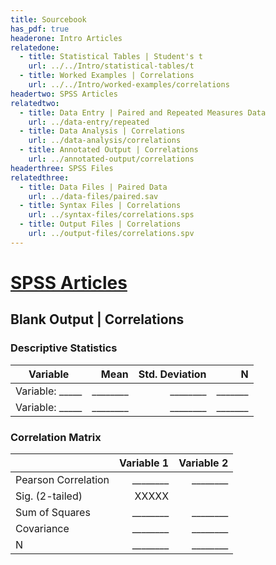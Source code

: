 ```yaml
---
title: Sourcebook
has_pdf: true
headerone: Intro Articles
relatedone:
  - title: Statistical Tables | Student's t
    url: ../../Intro/statistical-tables/t
  - title: Worked Examples | Correlations
    url: ../../Intro/worked-examples/correlations
headertwo: SPSS Articles
relatedtwo:
  - title: Data Entry | Paired and Repeated Measures Data
    url: ../data-entry/repeated
  - title: Data Analysis | Correlations
    url: ../data-analysis/correlations
  - title: Annotated Output | Correlations
    url: ../annotated-output/correlations
headerthree: SPSS Files
relatedthree:
  - title: Data Files | Paired Data
    url: ../data-files/paired.sav
  - title: Syntax Files | Correlations
    url: ../syntax-files/correlations.sps
  - title: Output Files | Correlations
    url: ../output-files/correlations.spv
---
```


# [SPSS Articles](../index.md)

## Blank Output | Correlations

### Descriptive Statistics

| Variable        | Mean     | Std. Deviation | N       |
|----------------|---------:|---------------:|--------:|
| Variable: _____| ________ | ________       | _______ |
| Variable: _____| ________ | ________       | _______ |

### Correlation Matrix

|                    | Variable 1 | Variable 2 |
|--------------------|-----------:|-----------:|
| Pearson Correlation| ________   | ________   |
| Sig. (2-tailed)    | XXXXX      |            |
| Sum of Squares     | ________   | ________   |
| Covariance         | ________   | ________   |
| N                  | ________   | ________   |
